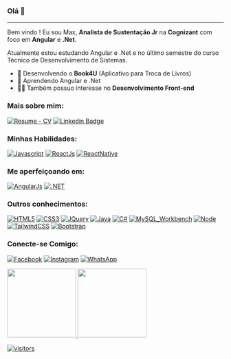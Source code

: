 ### Olá 👋

---------------------------------------

Bem vindo ! Eu sou Max, **Analista de Sustentação Jr** na **Cognizant** com foco em **Angular** e **.Net**.

Atualmente estou estudando Angular e .Net e no último semestre do curso Técnico de Desenvolvimento de Sistemas.

- 📖 Desenvolvendo o **Book4U** (Aplicativo para Troca de Livros)
- 🌱 Aprendendo Angular e .Net
- 👩‍💻 Também possuo interesse no **Desenvolvimento Front-end**

### Mais sobre mim:

[![Resume - CV](https://img.shields.io/badge/📄%20Resume-24292e?style=for-the-badge&labelColor=24292e)](https://github.com/maxwsj/maxwsj/blob/main/Max%20William%20-%20(Portugues)%20CV.pdf)
[![Linkedin Badge](https://img.shields.io/badge/MaxWilliam-0077B5?style=for-the-badge&logo=linkedin&logoColor=white)](https://www.linkedin.com/in/max-william-41918b131/)

### Minhas Habilidades:

[![Javascript](https://img.shields.io/badge/JavaScript-F7DF1E?style=for-the-badge&logo=javascript&logoColor=black)](https://github.com/maxwsj)
[![ReactJs](https://img.shields.io/badge/React-20232A?style=for-the-badge&logo=react&logoColor=61DAFB)](https://github.com/maxwsj)
[![ReactNative](https://img.shields.io/badge/React_Native-20232A?style=for-the-badge&logo=react&logoColor=61DAFB)](https://github.com/maxwsj)

### Me aperfeiçoando em:
[![AngularJs](https://img.shields.io/badge/AngularJS-E23237?style=for-the-badge&logo=angularjs&logoColor=white)](https://github.com/maxwsj)
[![.NET](https://img.shields.io/badge/.NET-5C2D91?style=for-the-badge&logo=.net&logoColor=white)](https://github.com/maxwsj)

### Outros conhecimentos:
[![HTML5](https://img.shields.io/badge/HTML5-E34F26?style=for-the-badge&logo=html5&logoColor=white)](https://github.com/maxwsj)
[![CSS3](https://img.shields.io/badge/CSS3-1572B6?style=for-the-badge&logo=css3&logoColor=white)](https://github.com/maxwsj)
[![JQuery](https://img.shields.io/badge/jQuery-0769AD?style=for-the-badge&logo=jquery&logoColor=white)](https://github.com/maxwsj)
[![Java](https://img.shields.io/badge/Java-ED8B00?style=for-the-badge&logo=java&logoColor=white)](https://github.com/maxwsj)
[![C#](https://img.shields.io/badge/C%23-239120?style=for-the-badge&logo=c-sharp&logoColor=white)](https://github.com/maxwsj)
[![MySQL_Workbench](https://img.shields.io/badge/MySQL-00000F?style=for-the-badge&logo=mysql&logoColor=white)](https://github.com/maxwsj)
[![Node](https://img.shields.io/badge/Node.js-43853D?style=for-the-badge&logo=node.js&logoColor=white)](https://github.com/maxwsj)
[![TailwindCSS](https://img.shields.io/badge/Tailwind_CSS-38B2AC?style=for-the-badge&logo=tailwind-css&logoColor=white)](https://github.com/maxwsj)
[![Bootstrap](https://img.shields.io/badge/Bootstrap-563D7C?style=for-the-badge&logo=bootstrap&logoColor=white)](https://github.com/maxwsj)

### Conecte-se Comigo:
[![Facebook](https://img.shields.io/badge/Facebook-1877F2?style=for-the-badge&logo=facebook&logoColor=white)](https://www.facebook.com/max.willian.54772)
[![Instagram](https://img.shields.io/badge/Instagram-E4405F?style=for-the-badge&logo=instagram&logoColor=white)](https://www.instagram.com/willsntk/)
[![WhatsApp](https://img.shields.io/badge/WhatsApp-25D366?style=for-the-badge&logo=whatsapp&logoColor=white)](https://wa.me/5511910452347/?text=Olá%20vim%20pelo%20GitHub)

<div>
  <a href="https://github.com/maxwsj">
  <img height="160em" src="https://github-readme-stats.vercel.app/api?username=maxwsj&show_icons=true&theme=dark&include_all_commits=true&count_private=true"/>
  <img height="160em" src="https://github-readme-stats.vercel.app/api/top-langs/?username=maxwsj&layout=compact&langs_count=7&theme=dark"/>
</div>

![visitors](https://visitor-badge.glitch.me/badge?page_id=maxwsj)

